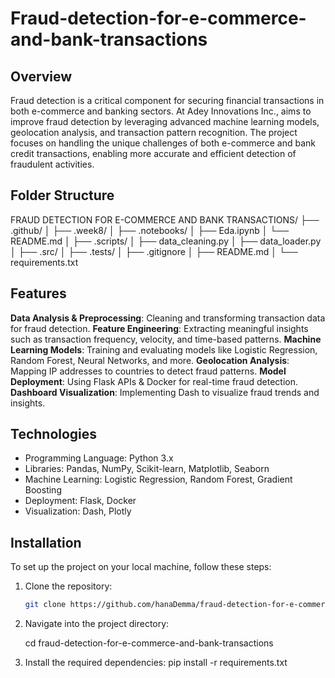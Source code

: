 # Fraud-detection-for-e-commerce-and-bank-transactions

## Overview

Fraud detection is a critical component for securing financial transactions in both e-commerce and banking sectors. At Adey Innovations Inc.,  aims to improve fraud detection by leveraging advanced machine learning models, geolocation analysis, and transaction pattern recognition. The project focuses on handling the unique challenges of both e-commerce and bank credit transactions, enabling more accurate and efficient detection of fraudulent activities.


## Folder Structure 

FRAUD DETECTION FOR E-COMMERCE AND BANK TRANSACTIONS/
├── .github/
│
├── .week8/
│
├── .notebooks/
│   ├── Eda.ipynb
│   └── README.md
│
├── .scripts/
│   ├── data_cleaning.py
│   ├── data_loader.py
│
├── .src/
│
├── .tests/
│
├── .gitignore
│
├── README.md
│
└── requirements.txt

## Features

**Data Analysis & Preprocessing**: Cleaning and transforming transaction data for fraud detection.
**Feature Engineering**: Extracting meaningful insights such as transaction frequency, velocity, and time-based patterns.
**Machine Learning Models**: Training and evaluating models like Logistic Regression, Random Forest, Neural Networks, and more.
**Geolocation Analysis**: Mapping IP addresses to countries to detect fraud patterns.
**Model Deployment**: Using Flask APIs & Docker for real-time fraud detection.
**Dashboard Visualization**: Implementing Dash to visualize fraud trends and insights.


## Technologies

- Programming Language: Python 3.x
- Libraries: Pandas, NumPy, Scikit-learn, Matplotlib, Seaborn
- Machine Learning: Logistic Regression, Random Forest, Gradient Boosting
- Deployment: Flask, Docker
- Visualization: Dash, Plotly


## Installation

To set up the project on your local machine, follow these steps:


1. Clone the repository:
   ```bash
   git clone https://github.com/hanaDemma/fraud-detection-for-e-commerce-and-bank-transactions.git
2. Navigate into the project directory:

   cd fraud-detection-for-e-commerce-and-bank-transactions

3. Install the required dependencies:
   pip install -r requirements.txt
